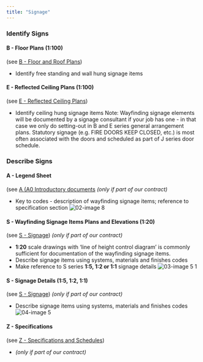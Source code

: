 ```yaml
---
title: "Signage"
---
```

### Identify Signs

#### B - Floor Plans (1:100)
(see [B - Floor and Roof Plans](content/notes/1_Documentation%20Codex/1b_Alphabet/B%20-%20Floor%20and%20Roof%20Plans.md))
- Identify free standing and wall hung signage items

#### E - Reflected Ceiling Plans (1:100)
(see [E - Reflected Ceiling Plans](content/notes/1_Documentation%20Codex/1b_Alphabet/E%20-%20Reflected%20Ceiling%20Plans.md))
- Identify ceiling hung signage items
Note: Wayfinding signage elements will be documented by a signage consultant if your job has one - in that case we only do setting-out in B and E series general arrangement plans. Statutory signage (e.g. FIRE DOORS KEEP CLOSED, etc.) is most often associated with the doors and scheduled as part of J series door schedule.

### Describe Signs

#### A - Legend Sheet
(see [A (A0 Introductory documents](content/notes/1_Documentation%20Codex/1b_Alphabet/A%20(A0%20Introductory%20documents.md))
_(only if part of our contract)_
- Key to codes - description of wayfinding signage items; reference to specification section
![02-image 8](notes/1_Documentation%20Codex/1c_Building%20Components/assets/02-image%208.svg)

#### S - Wayfinding Signage Items Plans and Elevations (1:20)
(see [S - Signage](notes/1_Documentation%20Codex/1b_Alphabet/S%20-%20Signage.md))
_(only if part of our contract)_
- **1:20** scale drawings with ‘line of height control diagram’ is commonly sufficient for documentation of the wayfinding signage items.
- Describe signage items using systems, materials and finishes codes
- Make reference to S series **1:5, 1:2 or 1:1** signage details
![03-image 5 1](notes/1_Documentation%20Codex/1c_Building%20Components/assets/03-image%205%201.svg)

#### S - Signage Details (1:5, 1:2, 1:1)
(see [S - Signage](notes/1_Documentation%20Codex/1b_Alphabet/S%20-%20Signage.md))
_(only if part of our contract)_
- Describe signage items using systems, materials and finishes codes
![04-image 5](notes/1_Documentation%20Codex/1c_Building%20Components/assets/04-image%205.svg)

#### Z - Specifications
(see [Z - Specifications and Schedules](content/notes/1_Documentation%20Codex/1b_Alphabet/Z%20-%20Specifications%20and%20Schedules.md))
- _(only if part of our contract)_
